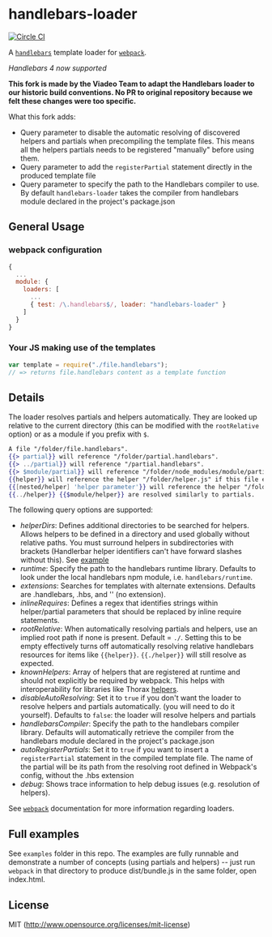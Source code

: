 # handlebars-loader

[![Circle CI](https://circleci.com/gh/viadeo/handlebars-loader.svg?style=svg)](https://circleci.com/gh/viadeo/handlebars-loader)

A [`handlebars`](http://handlebarsjs.com) template loader for [`webpack`](https://github.com/webpack/webpack).

*Handlebars 4 now supported*

**This fork is made by the Viadeo Team to adapt the Handlebars loader to our historic build conventions. No PR to original repository because we felt these changes were too specific.**

What this fork adds:
- Query parameter to disable the automatic resolving of discovered helpers and partials when precompiling the template files. This means all the helpers partials needs to be registered "manually" before using them.
- Query parameter to add the `registerPartial` statement directly in the produced template file
- Query parameter to specify the path to the Handlebars compiler to use. By default `handlebars-loader` takes the compiler from handlebars module declared in the project's package.json

## General Usage

### webpack configuration

```javascript
{
  ...
  module: {
    loaders: [
      ...
      { test: /\.handlebars$/, loader: "handlebars-loader" }
    ]
  }
}
```

### Your JS making use of the templates

```javascript
var template = require("./file.handlebars");
// => returns file.handlebars content as a template function
```

## Details

The loader resolves partials and helpers automatically. They are looked up relative to the current directory (this can be modified with the `rootRelative` option) or as a module if you prefix with `$`.

```handlebars
A file "/folder/file.handlebars".
{{> partial}} will reference "/folder/partial.handlebars".
{{> ../partial}} will reference "/partial.handlebars".
{{> $module/partial}} will reference "/folder/node_modules/module/partial.handlebars".
{{helper}} will reference the helper "/folder/helper.js" if this file exists.
{{[nested/helper] 'helper parameter'}} will reference the helper "/folder/nested/helper.js" if this file exists, passes 'helper parameter' as first parameter to helper.
{{../helper}} {{$module/helper}} are resolved similarly to partials.
```

The following query options are supported:
 - *helperDirs*: Defines additional directories to be searched for helpers. Allows helpers to be defined in a directory and used globally without relative paths. You must surround helpers in subdirectories with brackets (Handlerbar helper identifiers can't have forward slashes without this). See [example](https://github.com/altano/handlebars-loader/tree/master/examples/helperDirs)
 - *runtime*: Specify the path to the handlebars runtime library. Defaults to look under the local handlebars npm module, i.e. `handlebars/runtime`.
 - *extensions*: Searches for templates with alternate extensions. Defaults are .handlebars, .hbs, and '' (no extension).
 - *inlineRequires*: Defines a regex that identifies strings within helper/partial parameters that should be replaced by inline require statements.
 - *rootRelative*: When automatically resolving partials and helpers, use an implied root path if none is present. Default = `./`. Setting this to be empty effectively turns off automatically resolving relative handlebars resources for items like `{{helper}}`. `{{./helper}}` will still resolve as expected.
 - *knownHelpers*: Array of helpers that are registered at runtime and should not explicitly be required by webpack. This helps with interoperability for libraries like Thorax [helpers](http://thoraxjs.org/api.html#template-helpers).
 - *disableAutoResolving*: Set it to `true` if you don't want the loader to resolve helpers and partials automatically. (you will need to do it yourself). Defaults to `false`: the loader will resolve helpers and partials
 - *handlebarsCompiler*: Specify the path to the handlebars compiler library. Defaults will automatically retrieve the compiler from the handlebars module declared in the project's package.json
 - *autoRegisterPartials*: Set it to `true` if you want to insert a `registerPartial` statement in the compiled template file. The name of the partial will be its path from the resolving root defined in Webpack's config, without the .hbs extension
 - *debug*: Shows trace information to help debug issues (e.g. resolution of helpers).

See [`webpack`](https://github.com/webpack/webpack) documentation for more information regarding loaders.

## Full examples

See `examples` folder in this repo. The examples are fully runnable and demonstrate a number of concepts (using partials and helpers) -- just run `webpack` in that directory to produce dist/bundle.js in the same folder, open index.html.

## License

MIT (http://www.opensource.org/licenses/mit-license)
